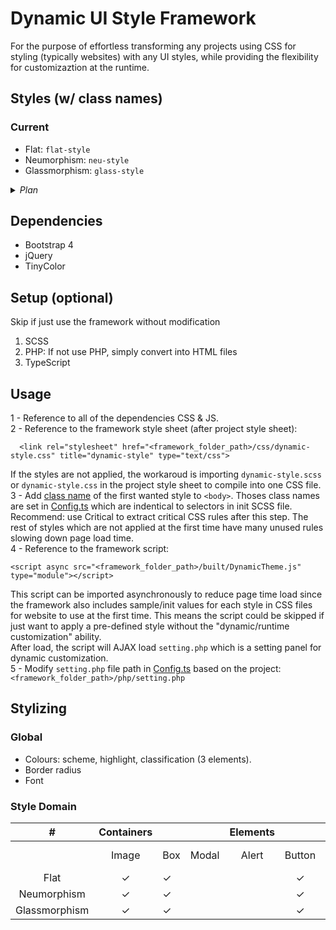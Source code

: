 # Dynamic UI Style Framework

For the purpose of effortless transforming any projects using CSS for styling (typically websites) with any UI styles,  while providing the flexibility for customizaztion at the runtime.

## Styles   (w/ class names)
### Current
<a id="style-names"></a>
+ Flat: ```flat-style```
+ Neumorphism: ```neu-style```
+ Glassmorphism: ```glass-style```

<details>
<summary><i>Plan</i></summary>
<!--Blank line on purpuse-->

+ Material
+ Skeuomorphism
+ Gradient
+ Neon
+ Cyberpunk
+ Metalic
+ NES/Pixel
+ Grid
+ Windows
+ Monograph
</details>

## Dependencies
  + Bootstrap 4
  + jQuery
  + TinyColor

## Setup (optional)
Skip if just use the framework without modification
1. SCSS
2. PHP: If not use PHP, simply convert into HTML files
3. TypeScript

## Usage
1 - Reference to all of the dependencies CSS & JS.  
2 - Reference to the framework style sheet (after project style sheet):  
```      
  <link rel="stylesheet" href="<framework_folder_path>/css/dynamic-style.css" title="dynamic-style" type="text/css">
  ```  
If the styles are not applied,  the workaroud is importing ```dynamic-style.scss``` or ```dynamic-style.css``` in the project style sheet to compile into one CSS file.  
3 - Add [class name](#style-names) of the first wanted style to ```<body>```. Thoses class names are set in [Config.ts](ts/Config.ts) which are indentical to selectors in init SCSS file.  
Recommend: use Critical to extract critical CSS rules after this step. The rest of styles which are not applied at the first time have many unused rules slowing down page load time.  
4 - Reference to the framework script:  
```  
<script async src="<framework_folder_path>/built/DynamicTheme.js" type="module"></script>
```  
This script can be imported  asynchronously to reduce page time load since the framework also includes sample/init values for each style in CSS files for  website to use at the first time. This means the script could be skipped if just want to apply a pre-defined style without the "dynamic/runtime customization" ability.  
After load, the script will AJAX load ```setting.php``` which is a setting panel for dynamic customization.  
5 - Modify ```setting.php``` file path in [Config.ts](ts/Config.ts) based on the project: ```<framework_folder_path>/php/setting.php```

## Stylizing
### Global
+ Colours: scheme, highlight, classification (3 elements).
+ Border radius
+ Font
### Style Domain
|       #       | Containers |     |       | Elements |        |       |            |      |          |      |        |            |              |        |     |       |  Forms   |       |          |       |        |                   |
| :-----------: | :--------: | --- | ----- | :------: | :----: | ----- | ---------- | ---- | -------- | ---- | ------ | ---------- | ------------ | ------ | --- | ----- | :------: | :---: | -------- | ----- | ------ | ----------------- |
|               |   Image    | Box | Modal |  Alert   | Button | Badge | Breadcrumb | Card | Dropdown | Icon | Navbar | Pagination | Progress bar | Select | Tab | Toast | Checkbox | Input | Textarea | Radio | Switch | Segmented control |
|     Flat      |     ✓      | ✓   |       |          |   ✓    | ✓     |            |      |          |      |        |            | ✓            |        |     |       |    ✓     |   ✓   | ✓        |       |        | ✓                 |
|  Neumorphism  |     ✓      | ✓   |       |          |   ✓    | ✓     |            |      |          |      |        |            | ✓            |        |     |       |    ✓     |   ✓   | ✓        | ✓     | ✓      | ✓                 |
| Glassmorphism |     ✓      | ✓   |       |          |   ✓    | ✓     |            |      |          |      |        |            | ✓            |        |     |       |    ✓     |   ✓   | ✓        |       |        | ✓                 |
